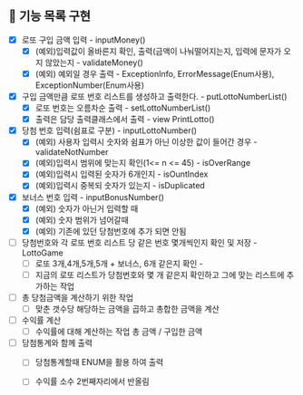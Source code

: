 ## 🚀 기능 목록 구현 

- [X] 로또 구입 금액 입력 - inputMoney()
    - [X] (예외)입력값이 올바른지 확인, 출력(금액이 나눠떨어지는지, 입력에 문자가 오지 않았는지 - validateMoney()
    - [X] (예외) 예외일 경우 출력 - ExceptionInfo, ErrorMessage(Enum사용), ExceptionNumber(Enum사용)
- [X] 구입 금액만큼 로또 번호 리스트를 생성하고 출력한다. - putLottoNumberList()
    - [X] 로또 번호는 오름차순 출력 - setLottoNumberList()
    - [X] 출력은 담당 출력클래스에서 출력 - view PrintLotto()
- [X] 당첨 번호 입력(쉼표로 구분) - inputLottoNumber()
    - [X] (예외) 사용자 입력시 숫자와 쉼표가 아닌 이상한 값이 들어간 경우 - validateNotNumber
    - [X] (예외)입력시 범위에 맞는지 확인(1<=  n <= 45) - isOverRange
    - [X] (예외)입력시 입력된 숫자가 6개인지 - isOuntIndex
    - [X] (예외)입력시 중복되 숫자가 있는지 - isDuplicated
    
- [X] 보너스 번호 입력 - inputBonusNumber()
  - [X] (예외) 숫자가 아닌거 입력할 때
  - [X] (예외) 숫자 범위가 넘어갈때
  - [X] (예외) 기존에 있던 당첨번호에 추가 되면 안됨

- [ ] 당첨번호와 각 로또 번호 리스트 당 같은 번호 몇개씩인지 확인 및 저장 - LottoGame
    - [ ] 로또 3개,4개,5개,5개 + 보너스, 6개 같은지 확인 - 
    - [ ] 지금의 로또 리스트가 당첨번호와 몇 개 같은지 확인하고 그에 맞는 리스트에 추가하는 작업
- [ ] 총 당첨금액을 계산하기 위한 작업
    - [ ] 맞춘 갯수당 해당하는 금액을 곱하고 총합한 금액을 계산 
- [ ] 수익률 계산
    - [ ] 수익률에 대해 계산하는 작업 총 금액 / 구입한 금액
    
- [ ] 당첨통계와 함께 출력
    - [ ] 당첨통계할때 ENUM을 활용 하여 출력
    - [ ] 수익률 소수 2번째자리에서 반올림






